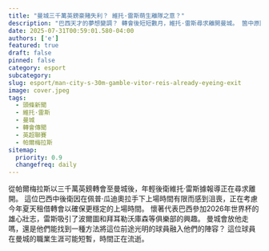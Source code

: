 ```yaml
---
title: "曼城三千萬英鎊豪賭失利？ 維托·雷斯萌生離隊之意？"
description: "巴西天才的夢想變調？ 轉會後短短數月，維托·雷斯尋求離開曼城。 箇中原因為何？"
date: 2025-07-31T00:59:01.580-04:00
authors: ['e']
featured: true
draft: false
pinned: false
category: esport
subcategory: 
slug: esport/man-city-s-30m-gamble-vitor-reis-already-eyeing-exit
image: cover.jpeg
tags:
  - 頭條新聞
  - 維托·雷斯
  - 曼城
  - 轉會傳聞
  - 英超聯賽
  - 帕爾梅拉斯
sitemap:
  priority: 0.9
  changefreq: daily
---
```


從帕爾梅拉斯以三千萬英鎊轉會至曼城後，年輕後衛維托·雷斯據報導正在尋求離開。 這位巴西中後衛因在佩普·瓜迪奧拉手下上場時間有限而感到沮喪，正在考慮今年夏天租借轉會以確保更穩定的上場時間。 懷著代表巴西參加2026年世界杯的雄心壯志，雷斯吸引了波爾圖和拜耳勒沃庫森等俱樂部的興趣。 曼城會放他走嗎，還是他們能找到一種方法將這位前途光明的球員融入他們的陣容？ 這位球員在曼城的職業生涯可能短暫，時間正在流逝。
